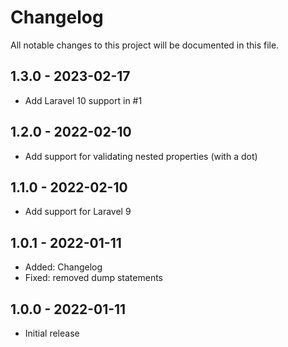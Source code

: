 # Changelog

All notable changes to this project will be documented in this file.

## 1.3.0 - 2023-02-17

- Add Laravel 10 support in #1

## 1.2.0 - 2022-02-10

- Add support for validating nested properties (with a dot)

## 1.1.0 - 2022-02-10

- Add support for Laravel 9

## 1.0.1 - 2022-01-11

- Added: Changelog
- Fixed: removed dump statements

## 1.0.0 - 2022-01-11

- Initial release
